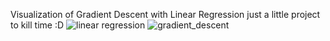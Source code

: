 Visualization of Gradient Descent with Linear Regression
just a little project to kill time :D
![linear regression](https://user-images.githubusercontent.com/36675318/172097139-74fae3b8-8fcf-4a45-8e48-bdb95c1e4544.png)
![gradient_descent](https://user-images.githubusercontent.com/36675318/172097142-2dbc617b-24c5-4787-9415-a3d48e75dd36.png)
